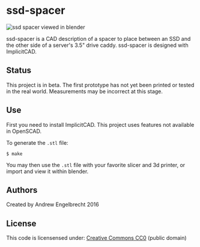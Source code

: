 # ssd-spacer

![ssd spacer viewed in blender](https://i.imgur.com/Z8vgxzS.png)

ssd-spacer is a CAD description of a spacer to place between an SSD and the
other side of a server's 3.5" drive caddy. ssd-spacer is designed with
ImplicitCAD.

## Status

This project is in beta. The first prototype has not yet been printed or tested
in the real world. Measurements may be incorrect at this stage.

## Use

First you need to install ImplicitCAD. This project uses features not available
in OpenSCAD.

To generate the `.stl` file:

    $ make

You may then use the `.stl` file with your favorite slicer and 3d printer, or
import and view it within blender.

## Authors

Created by Andrew Engelbrecht 2016

## License

This code is licensensed under:
[Creative Commons CC0](https:creativecommons.org/publicdomain/zero/1.0/) (public domain)

